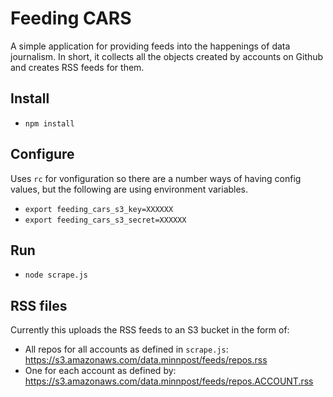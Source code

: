 # Feeding CARS

A simple application for providing feeds into the happenings of data journalism.  In short, it collects all the objects created by accounts on Github and creates RSS feeds for them.

## Install

* `npm install`

## Configure

Uses `rc` for vonfiguration so there are a number ways of having config values, but the following are using environment variables.

* `export feeding_cars_s3_key=XXXXXX`
* `export feeding_cars_s3_secret=XXXXXX`

## Run

* `node scrape.js`

## RSS files

Currently this uploads the RSS feeds to an S3 bucket in the form of:

* All repos for all accounts as defined in `scrape.js`: https://s3.amazonaws.com/data.minnpost/feeds/repos.rss
* One for each account as defined by: https://s3.amazonaws.com/data.minnpost/feeds/repos.ACCOUNT.rss